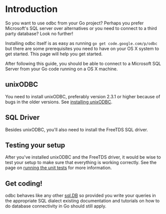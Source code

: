 # Introduction #

So you want to use odbc from your Go project? Perhaps you prefer Microsoft's SQL server over alternatives or you need to connect to a third party database? Look no further!

Installing odbc itself is as easy as running `go get code.google.com/p/odbc` but there are some prerequisites you need to have on your OS X system to get started. This page will help you get started.

After following this guide, you should be able to connect to a Microsoft SQL Server from your Go code running on a OS X machine.

## unixODBC ##
You need to install unixODBC, preferably version 2.3.1 or higher because of bugs in the older versions. See [installing unixODBC](InstallingUnixODBCOnOSX.md).


## SQL Driver ##
Besides unixODBC, you'll also need to install the FreeTDS SQL driver.


## Testing your setup ##
After you've installed unixODBC and the FreeTDS driver, it would be wise to test your setup to make sure that everything is working correctly.
See the page on [running the unit tests](RunningTests.md) for more information.

## Get coding! ##
odbc behaves like any other [sql.DB](http://golang.org/pkg/database/sql/) so provided you write your queries in the appropriate SQL dialect existing documentation and tutorials on how to do database connectivity in Go should still apply.